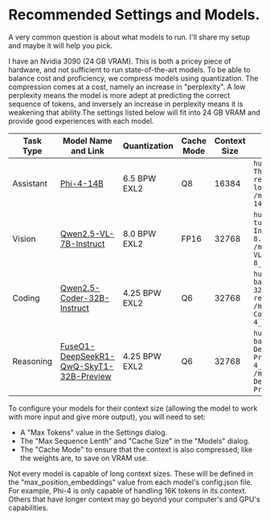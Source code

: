 # Recommended Settings and Models.

A very common question is about what models to run. I'll share my setup and maybe it will help you pick.

I have an Nvidia 3090 (24 GB VRAM). This is both a pricey piece of hardware, and not sufficient to run state-of-the-art models. To be able to balance cost and proficiency, we compress models using quantization. The compression comes at a cost, namely an increase in "perplexity". A low perplexity means the model is more adept at predicting the correct sequence of tokens, and inversely an increase in perplexity means it is weakening that ability.The settings listed below will fit into 24 GB VRAM and provide good experiences with each model.

| Task Type | Model Name and Link                                                                                                      | Quantization  | Cache Mode | Context Size | Download Command                                                                                                                                                                         |
|-----------|--------------------------------------------------------------------------------------------------------------------------|---------------|------------|--------------|------------------------------------------------------------------------------------------------------------------------------------------------------------------------------------------|
| Assistant | [Phi-4-14B](https://huggingface.co/TheMelonGod/phi-4-exl2)                                                               | 6.5  BPW EXL2 | Q8         | 16384        | ```huggingface-cli download TheMelonGod/phi-4-exl2 --revision 8hb-6.5bpw --local-dir /mnt/data/models/Phi-4-14B-exl2-6_5bpw/```                                                          |
| Vision    | [Qwen2.5-VL-7B-Instruct](https://huggingface.co/turboderp/Qwen2.5-VL-7B-Instruct-exl2)                                   | 8.0  BPW EXL2 | FP16       | 32768        | ```huggingface-cli download turboderp/Qwen2.5-VL-7B-Instruct-exl2 --revision 8.0bpw --local-dir /mnt/data/models/Qwen2.5-VL-7B-Instruct-exl2-8_0bpw/```                                  |
| Coding    | [Qwen2.5-Coder-32B-Instruct](https://huggingface.co/bartowski/Qwen2.5-Coder-32B-Instruct-exl2)                           | 4.25 BPW EXL2 | Q6         | 32768        | ```huggingface-cli download bartowski/Qwen2.5-Coder-32B-Instruct-exl2 --revision 4_25 --local-dir /mnt/data/models/Qwen2.5-Coder-32B-Instruct-exl2-4_25bpw/```                           |
| Reasoning | [FuseO1-DeepSeekR1-QwQ-SkyT1-32B-Preview](https://huggingface.co/bartowski/FuseO1-DeepSeekR1-QwQ-SkyT1-32B-Preview-exl2) | 4.25 BPW EXL2 | Q6         | 32768        | ```huggingface-cli download bartowski/FuseO1-DeepSeekR1-QwQ-SkyT1-32B-Preview-exl2 --revision 4_25 --local-dir /mnt/data/models/FuseO1-DeepSeekR1-QwQ-SkyT1-32B-Preview-exl2-4_25bpw/``` |

To configure your models for their context size (allowing the model to work with more input and give more output), you will need to set:
* A "Max Tokens" value in the Settings dialog.
* The "Max Sequence Lenth" and "Cache Size" in the "Models" dialog.
* The "Cache Mode" to ensure that the context is also compressed, like the weights are, to save on VRAM use.

Not every model is capable of long context sizes. These will be defined in the "max_position_embeddings" value from each model's config.json file. For example, Phi-4 is only capable of handling 16K tokens in its context. Others that have longer context may go beyond your computer's and GPU's capabilities.